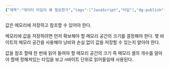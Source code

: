 ```yaml
---
{"제목":"데이터 타입이 왜 필요한가","tags":["JavaScript","타입"],"dg-publish":true,"permalink":"/v2/공부노트/JavaScript/데이터 타입이 왜 필요한가/","dgPassFrontmatter":true}
---
```


값은 메모리에 저장하고 참조할 수 있어야 한다. 

메모리에 값을 저장하려면 먼저 확보해야 할 메모리 공간의 크기를 결정해야 한다.
몇 바이트의 메모리 공간을 사용해야 낭비와 손실 없이 값을 저장할 수 있는지 알아야 한다.

값을 참조 할때 한 번에 읽어 들여야 할 메모리 공간의 크기 즉 메모리 셀의 개수를 알아야 할때 정해져있는 타입을 보고 n바이트 단위로 읽어들일때 사용된다.
